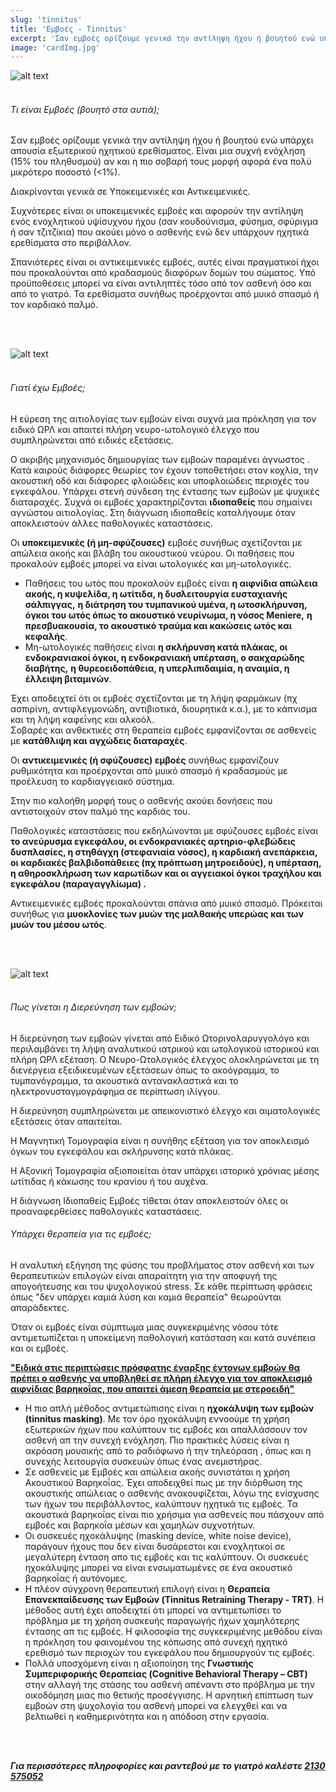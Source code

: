 ```yaml
---
slug: 'tinnitus'
title: 'Εμβοές - Tinnitus'
excerpt: 'Σαν εμβοές ορίζουμε γενικά την αντίληψη ήχου ή βουητού ενώ υπάρχει απουσία εξωτερικού ηχητικού ερεθίσματος.'
image: 'cardImg.jpg'
---
```


![alt text](cardImg.jpg)
<br/>
<br/>

###### Τι είναι Εμβοές (βουητό στα αυτιά);
Σαν εμβοές ορίζουμε γενικά την αντίληψη ήχου ή βουητού ενώ υπάρχει απουσία εξωτερικού ηχητικού ερεθίσματος. Είναι μια συχνή ενόχληση (15% του πληθυσμού) αν και η πιο σοβαρή τους μορφή αφορά ένα πολύ μικρότερο ποσοστό (<1%).
 
Διακρίνονται γενικά σε Υποκειμενικές και Αντικειμενικές. 
 
Συχνότερες είναι οι υποκειμενικές εμβοές και αφορούν την αντίληψη ενός ενοχλητικού υψίσυχνου ήχου (σαν κουδούνισμα, φύσημα, σφύριγμα ή σαν τζιτζίκια)  που ακούει μόνο ο ασθενής ενώ δεν υπάρχουν ηχητικά ερεθίσματα στο περιβάλλον. 
 
Σπανιότερες είναι οι αντικειμενικές εμβοές, αυτές είναι πραγματικοί ήχοι που προκαλούνται από κραδασμούς διαφόρων δομών του σώματος. Υπό προϋποθέσεις μπορεί να είναι αντιληπτές τόσο από τον ασθενή όσο και από το γιατρό. Τα ερεθίσματα συνήθως προέρχονται από μυικό σπασμό ή τον καρδιακό παλμό.

<br/>
<br/>

![alt text](t2.jpg)
<br/>
<br/>

###### Γιατί έχω Εμβοές;
Η εύρεση της αιτιολογίας των εμβοών είναι συχνά μια πρόκληση για τον ειδικό ΩΡΛ και απαιτεί πλήρη νευρο-ωτολογικό έλεγχο που συμπληρώνεται από ειδικές εξετάσεις.

Ο ακριβής μηχανισμός δημιουργίας των εμβοών παραμένει άγνωστος . Κατά καιρούς διάφορες θεωρίες τον έχουν τοποθετήσει στον κοχλία, την ακουστική οδό και διάφορες φλοιώδεις και υποφλοιώδεις περιοχές του εγκεφάλου. Υπάρχει στενή σύνδεση της έντασης των εμβοών με ψυχικές διαταραχές. Συχνά οι εμβοές χαρακτηρίζονται **ιδιοπαθείς** που σημαίνει αγνώστου αιτιολογίας. Στη διάγνωση ιδιοπαθείς καταλήγουμε όταν αποκλειστούν άλλες παθολογικές καταστάσεις.

Οι **υποκειμενικές (ή μη-σφύζουσες)** εμβοές συνήθως σχετίζονται με απώλεια ακοής και βλάβη του ακουστικού νεύρου. Οι παθήσεις που προκαλούν εμβοές μπορεί να είναι ωτολογικές και μη-ωτολογικές.

* Παθήσεις του ωτός που προκαλούν εμβοές είναι **η αιφνίδια απώλεια ακοής, η κυψελίδα, η ωτίτιδα, η δυσλειτουργία ευσταχιανής σάλπιγγας,**
  **η διάτρηση του τυμπανικού υμένα, η ωτοσκλήρυνση, όγκοι του ωτός όπως το ακουστικό νευρίνωμα, η νόσος Meniere,**
  **η πρεσβυακουσία, το ακουστικό τραύμα και κακώσεις ωτός και κεφαλής**.
* Μη-ωτολογικές παθήσεις είναι **η σκλήρυνση κατά πλάκας, οι ενδοκρανιακοί όγκοι, η ενδοκρανιακή υπέρταση, ο σακχαρώδης διαβήτης,**
  **η θυρεοειδοπάθεια, η υπερλιπιδαιμία, η αναιμία, η έλλειψη βιταμινών**.

Έχει αποδειχτεί ότι οι εμβοές σχετίζονται με τη λήψη φαρμάκων (πχ ασπιρίνη, αντιφλεγμονώδη, αντιβιοτικά, διουρητικά κ.α.), με το κάπνισμα και τη λήψη καφεΐνης και αλκοόλ.  
Σοβαρές και ανθεκτικές στη θεραπεία εμβοές εμφανίζονται σε ασθενείς με **κατάθλιψη και αγχώδεις διαταραχές**.
 
Οι **αντικειμενικές (ή σφύζουσες) εμβοές** συνήθως εμφανίζουν ρυθμικότητα και προέρχονται από μυικό σπασμό ή κραδασμούς με προέλευση το καρδιαγγειακό σύστημα.
 
Στην πιο καλοήθη μορφή τους ο ασθενής ακούει δονήσεις που αντιστοιχούν στον παλμό της καρδιάς του. 
 
Παθολογικές καταστάσεις που εκδηλώνονται με σφύζουσες εμβοές είναι **το ανεύρυσμα εγκεφάλου, οι ενδοκρανιακές αρτηριο-φλεβώδεις δυσπλασίες, η στηθάγχη (στεφανιαία νόσος), η καρδιακή ανεπάρκεια, οι καρδιακές βαλβιδοπάθειες (πχ πρόπτωση μητροειδούς), η υπέρταση, η αθηροσκλήρωση των καρωτίδων και οι αγγειακοί όγκοι τραχήλου και εγκεφάλου (παραγαγγλίωμα) .**
 
Αντικειμενικές εμβοές προκαλούνται σπάνια από μυικό σπασμό. Πρόκειται συνήθως για **μυοκλονίες των μυών της μαλθακής υπερώας και των μυών του μέσου ωτός**.

<br/>
<br/>

![alt text](t3.jpg)
<br/>
<br/>

###### Πως γίνεται η Διερεύνηση των εμβοών;
Η διερεύνηση των εμβοών γίνεται από Ειδικό Ωτορινολαρυγγολόγο και περιλαμβάνει τη λήψη αναλυτικού ιατρικού και ωτολογικού ιστορικού και πλήρη ΩΡΛ εξέταση. Ο Νευρο-Ωτολογικός έλεγχος ολοκληρώνεται με τη διενέργεια εξειδικευμένων εξετάσεων όπως το ακοόγραμμα, το τυμπανόγραμμα, τα ακουστικά αντανακλαστικά και το ηλεκτρονυσταγμογράφημα σε περίπτωση ιλίγγου.

Η διερεύνηση συμπληρώνεται με απεικονιστικό έλεγχο και αιματολογικές εξετάσεις όταν απαιτείται.

Η Μαγνητική Τομογραφία είναι η συνήθης εξέταση για τον αποκλεισμό όγκων του εγκεφάλου και σκλήρυνσης κατά πλάκας.

Η Αξονική Τομογραφία αξιοποιείται όταν υπάρχει ιστορικό χρόνιας μέσης ωτίτιδας ή κάκωσης του κρανίου ή του αυχένα.

Η διάγνωση Ιδιοπαθείς Εμβοές τίθεται όταν αποκλειστούν όλες οι προαναφερθείσες παθολογικές καταστάσεις.

###### Υπάρχει θεραπεία για τις εμβοές;
Η αναλυτική εξήγηση της φύσης του προβλήματος στον ασθενή και των θεραπευτικών επιλογών είναι απαραίτητη για την αποφυγή της απογοήτευσης και του ψυχολογικού stress. 
Σε κάθε περίπτωση φράσεις όπως "δεν υπάρχει καμιά λύση και καμιά θεραπεία" θεωρούνται απαράδεκτες.

Όταν οι εμβοές είναι σύμπτωμα μιας συγκεκριμένης νόσου τότε αντιμετωπίζεται η υποκείμενη παθολογική κατάσταση και κατά συνέπεια και οι εμβοές.

**<u>"Ειδικά στις περιπτώσεις πρόσφατης έναρξης έντονων εμβοών θα πρέπει ο ασθενής να υποβληθεί σε πλήρη έλεγχο για τον αποκλεισμό αιφνίδιας βαρηκοΐας, που απαιτεί άμεση θεραπεία με στεροειδή"</u>**


* Η πιο απλή μέθοδος αντιμετώπισης είναι η **ηχοκάλυψη των εμβοών (tinnitus masking)**. Με τον όρο ηχοκάλυψη εννοούμε τη χρήση εξωτερικών ήχων που καλύπτουν τις εμβοές και απαλλάσσουν τον ασθενή απ την συνεχή ενόχληση. Πιο πρακτικές λύσεις είναι η ακρόαση μουσικής από το ραδιόφωνο ή την τηλεόραση , όπως και η συνεχής λειτουργία συσκευών όπως ένας ανεμιστήρας. 
* Σε ασθενείς με Εμβοές και απώλεια ακοής συνιστάται η χρήση Ακουστικού Βαρηκοΐας. Έχει αποδειχθεί πως με την διόρθωση της ακουστικής απώλειας ο ασθενής ανακουφίζεται, λόγω της ενίσχυσης των ήχων του περιβάλλοντος, καλύπτουν ηχητικά τις εμβοές. Τα ακουστικά βαρηκοΐας είναι πιο χρήσιμα για ασθενείς που πάσχουν από εμβοές και βαρηκοΐα μέσων και χαμηλών συχνοτήτων.
* Οι συσκευές ηχοκάλυψης (masking device, white noise device), παράγουν ήχους που δεν είναι δυσάρεστοι και ενοχλητικοί σε μεγαλύτερη ένταση απo τις εμβοές και τις καλύπτουν. Οι συσκευές ηχοκάλυψης μπορεί να είναι ενσωματωμένες σε ένα ακουστικό βαρηκοΐας ή αυτόνομες.
* Η πλέον σύγχρονη θεραπευτική επιλογή είναι η **Θεραπεία Επανεκπαίδευσης των Εμβοών (Tinnitus Retraining Therapy - TRT)**. Η μέθοδος αυτή έχει αποδειχτεί ότι μπορεί να αντιμετωπίσει το πρόβλημα με τη χρήση συσκευής παραγωγής ήχων χαμηλότερης έντασης απ τις εμβοές. Η φιλοσοφία της συγκεκριμένης μεθόδου είναι η πρόκληση του φαινομένου της κόπωσης από συνεχή ηχητικό ερεθισμό των περιοχών του εγκεφάλου που δημιουργούν τις εμβοές. 
* Πολλά υποσχόμενη είναι η αξιοποίηση της **Γνωστικής Συμπεριφορικής Θεραπείας (Cognitive Behavioral Therapy – CBT)** στην αλλαγή της στάσης του ασθενή απέναντι στο πρόβλημα με την οικοδόμηση μιας πιο θετικής προσέγγισης. Η αρνητική επίπτωση των εμβοών στη ψυχολογία του ασθενή μπορεί να ελεγχθεί και να βελτιωθεί η καθημερινότητα και η απόδοση στην εργασία.
<br/>
<br/>

***Για περισσότερες πληροφορίες και ραντεβού με το γιατρό καλέστε [2130 575052](tel:2130575052 "2130 575052")***